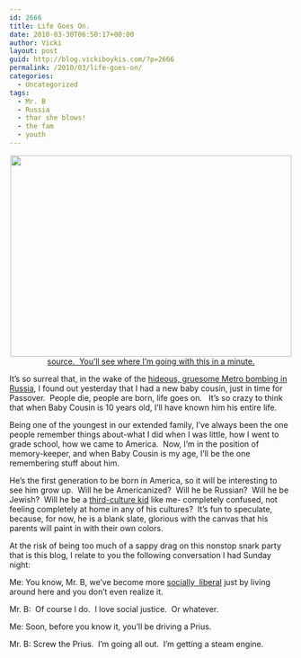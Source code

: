 ```yaml
---
id: 2666
title: Life Goes On.
date: 2010-03-30T06:50:17+00:00
author: Vicki
layout: post
guid: http://blog.vickiboykis.com/?p=2666
permalink: /2010/03/life-goes-on/
categories:
  - Uncategorized
tags:
  - Mr. B
  - Russia
  - thar she blows!
  - the fam
  - youth
---
```

<p style="text-align: center;">
  <a href="http://blog.vickiboykis.com/wp-content/uploads/2010/03/3722959455_82e30f7c0f.jpg"><img class="aligncenter size-full wp-image-2681" title="3722959455_82e30f7c0f" src="http://blog.vickiboykis.com/wp-content/uploads/2010/03/3722959455_82e30f7c0f.jpg" alt="" width="500" height="358" /></a><a href="http://www.flickr.com/photos/llgc/3722959455/">source.  You&#8217;ll see where I&#8217;m going with this in a minute.</a>
</p>

It&#8217;s so surreal that, in the wake of the [hideous, gruesome Metro bombing in Russia](http://www1.voanews.com/english/news/europe/Russia-Mourns-Moscow-Terror-Victims--89495837.html), I found out yesterday that I had a new baby cousin, just in time for Passover.  People die, people are born, life goes on.   It&#8217;s so crazy to think that when Baby Cousin is 10 years old, I&#8217;ll have known him his entire life.

Being one of the youngest in our extended family, I&#8217;ve always been the one people remember things about-what I did when I was little, how I went to grade school, how we came to America.  Now, I&#8217;m in the position of memory-keeper, and when Baby Cousin is my age, I&#8217;ll be the one remembering stuff about him.

He&#8217;s the first generation to be born in America, so it will be interesting to see him grow up.  Will he be Americanized?  Will he be Russian?  Will he be Jewish?  Will he be a [third-culture kid](http://en.wikipedia.org/wiki/Third_culture_kid) like me- completely confused, not feeling completely at home in any of his cultures?  It&#8217;s fun to speculate, because, for now, he is a blank slate, glorious with the canvas that his parents will paint in with their own colors.

At the risk of being too much of a sappy drag on this nonstop snark party that is this blog, I relate to you the following conversation I had Sunday night:

Me: You know, Mr. B, we&#8217;ve become more [socially  liberal](http://stuffwhitepeoplelike.com/) just by living around here and you don&#8217;t even realize it.
  
Mr. B:  Of course I do.  I love social justice.  Or whatever.
  
Me: Soon, before you know it, you&#8217;ll be driving a Prius.
  
Mr. B: Screw the Prius.  I&#8217;m going all out.  I&#8217;m getting a steam engine.